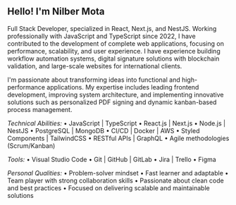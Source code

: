 ## Hello! I'm Nilber Mota

Full Stack Developer, specialized in React, Next.js, and NestJS.
Working professionally with JavaScript and TypeScript since 2022, I have contributed to the development of complete web applications, focusing on performance, scalability, and user experience. I have experience building workflow automation systems, digital signature solutions with blockchain validation, and large-scale websites for international clients.

I'm passionate about transforming ideas into functional and high-performance applications. My expertise includes leading frontend development, improving system architecture, and implementing innovative solutions such as personalized PDF signing and dynamic kanban-based process management.

*Technical Abilities:*
• JavaScript | TypeScript
• React.js | Next.js
• Node.js | NestJS
• PostgreSQL | MongoDB
• CI/CD | Docker | AWS
• Styled Components | TailwindCSS
• RESTful APIs | GraphQL
• Agile methodologies (Scrum/Kanban)

*Tools:*
• Visual Studio Code
• Git | GitHub | GitLab
• Jira | Trello
• Figma

*Personal Qualities:*
• Problem-solver mindset
• Fast learner and adaptable
• Team player with strong collaboration skills
• Passionate about clean code and best practices
• Focused on delivering scalable and maintainable solutions


